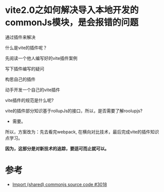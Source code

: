 # vite2.0之如何解决导入本地开发的commonJs模块，是会报错的问题

通过插件来解决  

什么是vite的插件呢？

先阅读一个他人编写好的vite插件案例  

写下插件编写的疑问  

构思自己的插件  

动手开发一个自己的vite插件

vite插件的规范是什么呢?

vite的插件部分知识基于rollupJs的接口，所以，是否需要了解roolupjs?
- 需要。

所以，方案改为：先去看完webpack, 在横向对比技术，最后完成vite的插件知识点学习。

**因为，这部分是对新技术的追踪，要适可而止就可以。**






# 参考
- [Import (shared) commonjs source code #3018](https://github.com/vitejs/vite/discussions/3018)